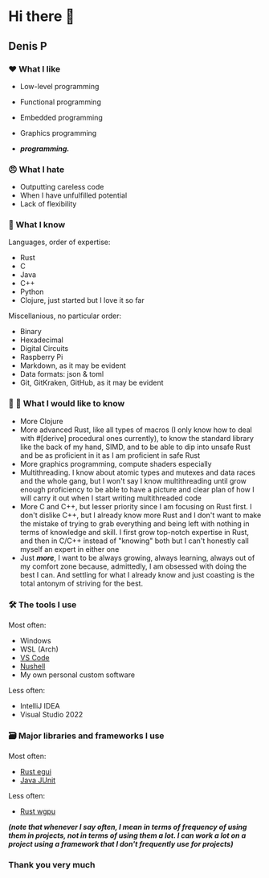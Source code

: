 # Hi there 👋

## Denis P

### ❤ What I like

- Low-level programming
- Functional programming
- Embedded programming
- Graphics programming

- ***programming.***

### 😠 What I hate

- Outputting careless code
- When I have unfulfilled potential
- Lack of flexibility

### 📃 What I know

Languages, order of expertise:

- Rust
- C
- Java
- C++
- Python
- Clojure, just started but I love it so far

Miscellanious, no particular order:

- Binary
- Hexadecimal
- Digital Circuits
- Raspberry Pi
- Markdown, as it may be evident
- Data formats: json & toml
- Git, GitKraken, GitHub, as it may be evident

### 🌱 🐣 What I would like to know 

- More Clojure
- More advanced Rust, like all types of macros (I only know how to deal with #[derive] procedural ones currently), to know the standard library like the back of my hand, SIMD, and to be able to dip into unsafe Rust and be as proficient in it as I am proficient in safe Rust
- More graphics programming, compute shaders especially
- Multithreading. I know about atomic types and mutexes and data races and the whole gang, but I won't say I know multithreading until grow enough proficiency to be able to have a picture and clear plan of how I will carry it out when I start writing multithreaded code
- More C and C++, but lesser priority since I am focusing on Rust first. I don't dislike C++, but I already know more Rust and I don't want to make the mistake of trying to grab everything and being left with nothing in terms of knowledge and skill. I first grow top-notch expertise in Rust, and then in C/C++ instead of "knowing" both but I can't honestly call myself an expert in either one
- Just ***more***, I want to be always growing, always learning, always out of my comfort zone because, admittedly, I am obsessed with doing the best I can. And settling for what I already know and just coasting is the total antonym of striving for the best.

### 🛠 The tools I use

Most often:

- Windows
- WSL (Arch)
- [VS Code](https://github.com/microsoft/vscode)
- [Nushell](https://github.com/nushell/nushell)
- My own personal custom software

Less often:

- IntelliJ IDEA
- Visual Studio 2022

### 🗃 Major libraries and frameworks I use

Most often:

- [Rust egui](https://github.com/emilk/egui)
- [Java JUnit](https://github.com/junit-team/junit5)

Less often:

- [Rust wgpu](https://github.com/gfx-rs/wgpu)

***(note that whenever I say often, I mean in terms of frequency of using them in projects, not in terms of using them a lot. I can work a lot on a project using a framework that I don't frequently use for projects)***

### Thank you very much
